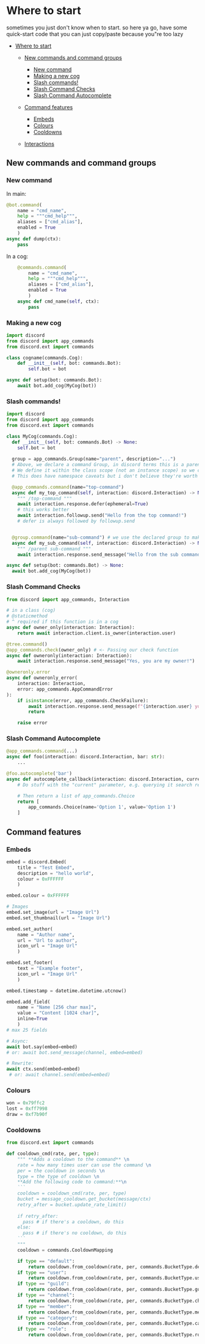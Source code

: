 # Where to start

sometimes you just don't know when to start. so here ya go, have some quick-start code that you can just copy/paste because you"re too lazy

- [Where to start](#where-to-start)
	- [New commands and command groups](#new-commands-and-command-groups)
		- [New command](#new-command)
		- [Making a new cog](#making-a-new-cog)
		- [Slash commands!](#slash-commands)
		- [Slash Command Checks](#slash-command-checks)
		- [Slash Command Autocomplete](#slash-command-autocomplete)
	- [Command features](#command-features)
		- [Embeds](#embeds)
		- [Colours](#colours)
		- [Cooldowns](#cooldowns)

	- [Interactions](interactions.md)

## New commands and command groups

### New command

In main:
```py
@bot.command(
	name = "cmd_name",
	help = """cmd_help""",
	aliases = ["cmd_alias"],
	enabled = True
	)
async def dump(ctx):
	pass
```

In a cog:
```py
	@commands.command(
		name = "cmd_name",
		help = """cmd_help""",
		aliases = ["cmd_alias"],
		enabled = True
		)
	async def cmd_name(self, ctx):
		pass
```

### Making a new cog

```py
import discord
from discord import app_commands
from discord.ext import commands

class cogname(commands.Cog):
	def __init__(self, bot: commands.Bot):
		self.bot = bot

async def setup(bot: commands.Bot):
    await bot.add_cog(MyCog(bot))
```

### Slash commands!
```py
import discord
from discord import app_commands
from discord.ext import commands

class MyCog(commands.Cog):
  def __init__(self, bot: commands.Bot) -> None:
    self.bot = bot
    
  group = app_commands.Group(name="parent", description="...")
  # Above, we declare a command Group, in discord terms this is a parent command
  # We define it within the class scope (not an instance scope) so we can use it as a decorator.
  # This does have namespace caveats but i don't believe they're worth outlining in our needs.

  @app_commands.command(name="top-command")
  async def my_top_command(self, interaction: discord.Interaction) -> None:
    """ /top-command """
    await interaction.response.defer(ephemeral=True)
	# this works better
	await interaction.followup.send("Hello from the top command!")
	# defer is always followed by followup.send


  @group.command(name="sub-command") # we use the declared group to make a command.
  async def my_sub_command(self, interaction: discord.Interaction) -> None:
    """ /parent sub-command """
    await interaction.response.send_message("Hello from the sub command!", ephemeral=True)

async def setup(bot: commands.Bot) -> None:
  await bot.add_cog(MyCog(bot))
```

### Slash Command Checks

```py
from discord import app_commands, Interaction

# in a class (cog)
# @staticmethod
# ^ required if this function is in a cog
async def owner_only(interaction: Interaction):
    return await interaction.client.is_owner(interaction.user)

@tree.command()
@app_commands.check(owner_only) # <- Passing our check function
async def owneronly(interaction: Interaction):
    await interaction.response.send_message("Yes, you are my owner!")

@owneronly.error
async def owneronly_error(
    interaction: Interaction,
    error: app_commands.AppCommandError
):
    if isinstance(error, app_commands.CheckFailure):
        await interaction.response.send_message(f"{interaction.user} you are not my owner!", ephemeral=True)
        return

    raise error
```

### Slash Command Autocomplete
```py
@app_commands.command(...)
async def foo(interaction: discord.Interaction, bar: str):
    ...

@foo.autocomplete('bar')
async def autocomplete_callback(interaction: discord.Interaction, current: str):
    # Do stuff with the "current" parameter, e.g. querying it search results...

    # Then return a list of app_commands.Choice
    return [
        app_commands.Choice(name='Option 1', value='Option 1')
    ]
```

## Command features

### Embeds

```py
embed = discord.Embed(
	title = "Test Embed", 
	description = "hello world",
	colour = 0xFFFFFF
	)

embed.colour = 0xFFFFFF

# Images
embed.set_image(url = "Image Url")
embed.set_thumbnail(url = "Image Url")

embed.set_author(
	name = "Author name", 
	url = "Url to author", 
	icon_url = "Image Url"
	)

embed.set_footer(
	text = "Example footer", 
	icon_url = "Image Url"
	) 

embed.timestamp = datetime.datetime.utcnow() 

embed.add_field(
	name = "Name [256 char max]", 
	value = "Content [1024 char]", 
	inline=True
	) 
# max 25 fields

# Async:
await bot.say(embed=embed)
# or: await bot.send_message(channel, embed=embed)

# Rewrite:
await ctx.send(embed=embed)
 # or: await channel.send(embed=embed)
```

### Colours

```py
won = 0x79ffc2
lost = 0xff7998
draw = 0xf7b90f
```

### Cooldowns

```py
from discord.ext import commands

def cooldown_cmd(rate, per, type):
	""" **Adds a cooldown to the command** \n
	rate = how many times user can use the command \n
	per = the cooldown in seconds \n
	type = the type of cooldown \n
	**Add the following code to command:**\n 
	```
	cooldown = cooldown_cmd(rate, per, type)
	bucket = message_cooldown.get_bucket(message/ctx)
	retry_after = bucket.update_rate_limit()
	
	if retry_after:
	  pass # if there's a cooldown, do this
	else:
	  pass # if there's no cooldown, do this
	```
	"""
	cooldown = commands.CooldownMapping

	if type == "default":
		return cooldown.from_cooldown(rate, per, commands.BucketType.default)
	if type == "user":
		return cooldown.from_cooldown(rate, per, commands.BucketType.user)
	if type == "guild":
		return cooldown.from_cooldown(rate, per, commands.BucketType.guild)
	if type == "channel":
		return cooldown.from_cooldown(rate, per, commands.BucketType.channel)
	if type == "member":
		return cooldown.from_cooldown(rate, per, commands.BucketType.member)
	if type == "category":
		return cooldown.from_cooldown(rate, per, commands.BucketType.category)
	if type == "role":
		return cooldown.from_cooldown(rate, per, commands.BucketType.role)
```